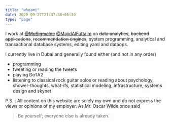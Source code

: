 ```yaml
---
title: "whoami"
date: 2020-09-27T21:37:58+05:30
type: "page"
---
```


I work at ~~[@MuSigmaInc](https://twitter.com/MuSigmaInc)~~ 
[@MajidAlFuttaim](https://twitter.com/MajidAlFuttaim) on ~~data analytics~~, 
~~backend applications~~, ~~recommendation engines~~, system programming, 
analytical and transactional database systems, editing yaml and dataops.

I currently live in Dubai and generally found either (and not in any order)
- programming
- tweeting or reading the tweets
- playing DoTA2
- listening to classical rock guitar solos or reading about psychology, 
shower-thoughts, what-ifs, statistical modeling, infrastructure, systems design 
and skynet

P.S. : All content on this website are solely my own and do not express the 
views or opinions of my employer. As Mr. Oscar Wilde once said

> Be yourself; everyone else is already taken.
